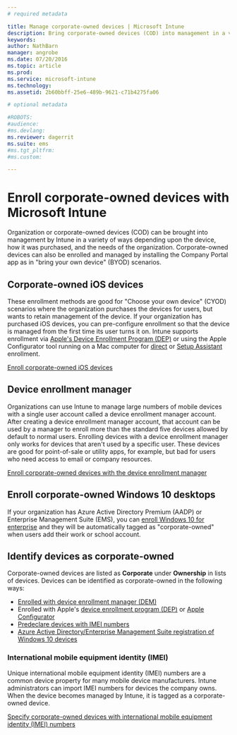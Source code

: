 ```yaml
---
# required metadata

title: Manage corporate-owned devices | Microsoft Intune
description: Bring corporate-owned devices (COD) into management in a variety of ways depending upon the device, how it was purchased, and organization needs.
keywords:
author: NathBarn
manager: angrobe
ms.date: 07/20/2016
ms.topic: article
ms.prod:
ms.service: microsoft-intune
ms.technology:
ms.assetid: 2b60bbff-25e6-489b-9621-c71b4275fa06

# optional metadata

#ROBOTS:
#audience:
#ms.devlang:
ms.reviewer: dagerrit
ms.suite: ems
#ms.tgt_pltfrm:
#ms.custom:

---
```


# Enroll corporate-owned devices with Microsoft Intune
Organization or corporate-owned devices (COD) can be brought into management by Intune in a variety of ways depending upon the device, how it was purchased, and the needs of the organization. Corporate-owned devices can also be enrolled and managed by installing the Company Portal app as in "bring your own device" (BYOD) scenarios.

## Corporate-owned iOS devices
These enrollment methods are good for "Choose your own device" (CYOD) scenarios where the organization purchases the devices for users, but wants to retain management of the device. If your organization has purchased iOS devices, you can pre-configure enrollment so that the device is managed from the first time its user turns it on. Intune supports enrollment via [Apple's Device Enrollment Program (DEP)](ios-device-enrollment-program-in-microsoft-intune.md) or using the Apple Configurator tool running on a Mac computer for [direct](ios-direct-enrollment-in-microsoft-intune.md) or [Setup Assistant](ios-setup-assistant-enrollment-in-microsoft-intune.md) enrollment.

[Enroll corporate-owned iOS devices](enroll-corporate-owned-ios-devices-in-microsoft-intune.md)

## Device enrollment manager
Organizations can use Intune to manage large numbers of mobile devices with a single user account called a device enrollment manager account. After creating a device enrollment manager account, that account can be used by a manager to enroll more than the standard five devices allowed by default to normal users. Enrolling devices with a device enrollment manager only works for devices that aren't used by a specific user. These devices are good for point-of-sale or utility apps, for example, but bad for users who need access to email or company resources.

[Enroll corporate-owned devices with the device enrollment manager](enroll-corporate-owned-devices-with-the-device-enrollment-manager-in-microsoft-intune.md)

## Enroll corporate-owned Windows 10 desktops

If your organization has Azure Active Directory Premium (AADP) or Enterprise Management Suite (EMS), you can [enroll Windows 10 for enterprise](https://docs.microsoft.com/active-directory/active-directory-azureadjoin-windows10-devices-overview) and they will be automatically tagged as "corporate-owned" when users add their work or school account.

## Identify devices as corporate-owned

Corporate-owned devices are listed as **Corporate**  under **Ownership** in lists of devices. Devices can be identified as corporate-owned in the following ways:

 - [Enrolled with device enrollment manager (DEM)](enroll-corporate-owned-devices-with-the-device-enrollment-manager-in-microsoft-intune.md)
 - Enrolled with Apple's [device enrollment program (DEP)](ios-device-enrollment-program-in-microsoft-intune.md)  or [Apple Configurator](ios-setup-assistant-enrollment-in-microsoft-intune.md)
 - [Predeclare devices with IMEI numbers](specify-corporate-owned-devices-with-international-mobile-equipment-identity-imei-numbers.md)
 - [Azure Active Directory/Enterprise Management Suite registration of Windows 10 devices](https://docs.microsoft.com/active-directory/active-directory-azureadjoin-windows10-devices-overview)

### International mobile equipment identity (IMEI)

Unique international mobile equipment identity (IMEI) numbers are a common device property for many mobile device manufacturers. Intune administrators can import IMEI numbers for devices the company owns. When the device becomes managed by Intune, it is tagged as a corporate-owned device.

[Specify corporate-owned devices with international mobile equipment identity (IMEI) numbers](specify-corporate-owned-devices-with-international-mobile-equipment-identity-imei-numbers.md)
